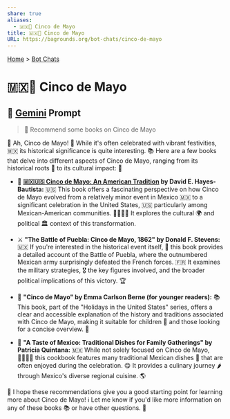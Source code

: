 ```yaml
---
share: true
aliases:
  - 🇲🇽💃 Cinco de Mayo
title: 🇲🇽💃 Cinco de Mayo
URL: https://bagrounds.org/bot-chats/cinco-de-mayo
---
```

[Home](../index.md) > [Bot Chats](./index.md)  
# 🇲🇽💃 Cinco de Mayo  
## 💬 [Gemini](../software/gemini.md) Prompt  
> 🎉 Recommend some books on Cinco de Mayo  
  
🎉 Ah, Cinco de Mayo! 🎊 While it's often celebrated with vibrant festivities, 🇲🇽 its historical significance is quite interesting. 📚 Here are a few books that delve into different aspects of Cinco de Mayo, ranging from its historical roots 📜 to its cultural impact: 💃  
  
* 📖 **[🇲🇽🇺🇸 Cinco de Mayo: An American Tradition](../books/cinco-de-mayo-an-american-tradition.md) by David E. Hayes-Bautista:** 🇺🇸 This book offers a fascinating perspective on how Cinco de Mayo evolved from a relatively minor event in Mexico 🇲🇽 to a significant celebration in the United States, 🇺🇸 particularly among Mexican-American communities. 👨‍👩‍👧‍👦 It explores the cultural 🌍 and political 🏛️ context of this transformation.  
  
* ⚔️ **"The Battle of Puebla: Cinco de Mayo, 1862" by Donald F. Stevens:** 🇲🇽 If you're interested in the historical event itself, 📖 this book provides a detailed account of the Battle of Puebla, where the outnumbered Mexican army surprisingly defeated the French forces. 🇫🇷 It examines the military strategies, 🎖️ the key figures involved, and the broader political implications of this victory. 🏆  
  
* 👦 **"Cinco de Mayo" by Emma Carlson Berne (for younger readers):** 📚 This book, part of the "Holidays in the United States" series, offers a clear and accessible explanation of the history and traditions associated with Cinco de Mayo, making it suitable for children 👧 and those looking for a concise overview. 📝  
  
* 🌮 **"A Taste of Mexico: Traditional Dishes for Family Gatherings" by Patricia Quintana:** 🇲🇽 While not solely focused on Cinco de Mayo, 👨‍👩‍👧‍👦 this cookbook features many traditional Mexican dishes 🍲 that are often enjoyed during the celebration. 😋 It provides a culinary journey 🌶️ through Mexico's diverse regional cuisine. 🌎  
  
🎉 I hope these recommendations give you a good starting point for learning more about Cinco de Mayo! ℹ️ Let me know if you'd like more information on any of these books 📚 or have other questions. 🤔